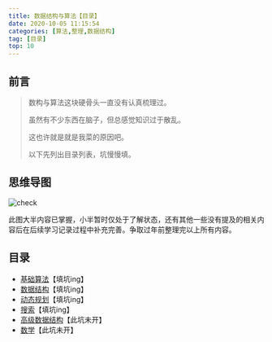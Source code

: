 ```yaml
---
title: 数据结构与算法【目录】
date: 2020-10-05 11:15:54
categories: [算法,整理,数据结构]
tag: [目录]
top: 10
---
```


## 前言

>数构与算法这块硬骨头一直没有认真梳理过。
>
>虽然有不少东西在脑子，但总感觉知识过于散乱。
>
>这也许就是就是我菜的原因吧。
>
>以下先列出目录列表，坑慢慢填。

<!-- more-->

## 思维导图

![check](数据结构与算法.png)

此图大半内容已掌握，小半暂时仅处于了解状态，还有其他一些没有提及的相关内容后在后续学习记录过程中补充完善。争取过年前整理完以上所有内容。

## 目录

- [基础算法](#)【填坑ing】
- [数据结构](#)【填坑ing】
- [动态规划](#)【填坑ing】
- [搜索](#)【填坑ing】
- [高级数据结构](#)【此坑未开】
- [数学](#)【此坑未开】